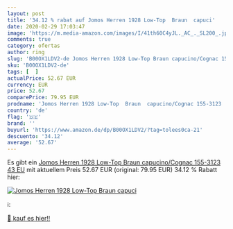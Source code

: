 ```yaml
---
layout: post
title: '34.12 % rabat auf Jomos Herren 1928 Low-Top  Braun  capuci'
date: 2020-02-29 17:03:47
image: 'https://m.media-amazon.com/images/I/41th60C4yJL._AC_._SL200_.jpg'
comments: true
category: ofertas
author: ring
slug: 'B00OX1LDV2-de Jomos Herren 1928 Low-Top Braun capucino/Cognac 155-3123...'
sku: 'B00OX1LDV2-de'
tags: [  ]
actualPrice: 52.67 EUR
currency: EUR
price: 52.67
comparePrice: 79.95 EUR
prodname: 'Jomos Herren 1928 Low-Top  Braun  capucino/Cognac 155-3123   43 EU'
country: 'de'
flag: '🇩🇪'
brand: ''
buyurl: 'https://www.amazon.de/dp/B00OX1LDV2/?tag=tolees0ca-21'
descuento: '34.12'
average: '52.67'
---
```


Es gibt ein [Jomos Herren 1928 Low-Top  Braun  capucino/Cognac 155-3123   43 EU](https://www.amazon.de/dp/B00OX1LDV2/?tag=tolees0ca-21) mit aktuellem Preis 52.67 EUR (original: 79.95 EUR) 34.12 % Rabatt hier:

[![Jomos Herren 1928 Low-Top  Braun  capuci](https://m.media-amazon.com/images/I/41th60C4yJL._AC_._SL200_.jpg)](https://www.amazon.de/dp/B00OX1LDV2/?tag=tolees0ca-21)

ℹ️:


[🛒 kauf es hier!!](https://www.amazon.de/dp/B00OX1LDV2/?tag=tolees0ca-21)
